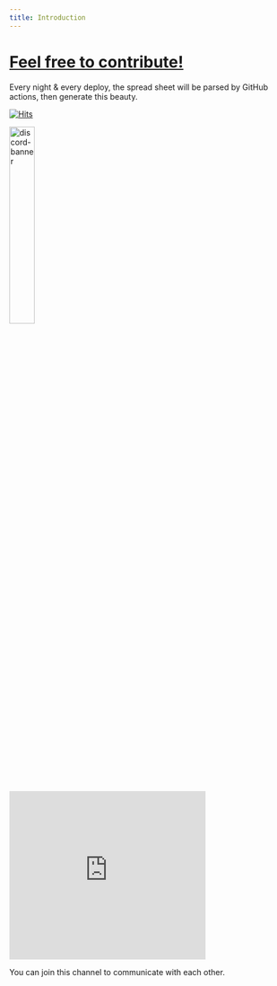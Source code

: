 ```yaml
---
title: Introduction
---
```


# [Feel free to contribute!](https://github.com/cagataycali/find-mentor)
<!--more-->
Every night & every deploy, the spread sheet will be parsed by GitHub actions, then generate this beauty.

[![Hits](https://hits.seeyoufarm.com/api/count/incr/badge.svg?url=https%3A%2F%2Fgithub.com%2Fcagataycali%2Ffind-mentor&count_bg=%2379C83D&title_bg=%23555555&icon=hey.svg&icon_color=%23E7E7E7&title=hits&edge_flat=false)]()

<p href="https://discord.gg/qN6eH769hS">
	<a href="https://discord.gg/qN6eH769hS"> 
		<img alt="discord-banner" src="https://findmentor.network/discord-banner.png" width="30%">
	</a>
</p>

<iframe src="https://discord.com/widget?id=786277089577402418&theme=dark" width="350" height="300" allowtransparency="true" frameborder="0" sandbox="allow-popups allow-popups-to-escape-sandbox allow-same-origin allow-scripts"></iframe>

You can join this channel to communicate with each other.